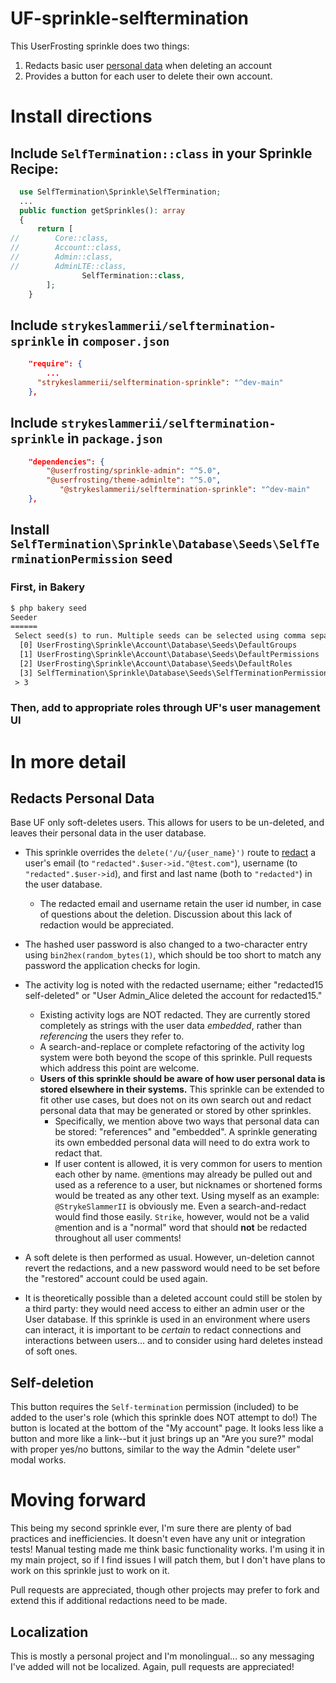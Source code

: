 # UF-sprinkle-selftermination
This UserFrosting sprinkle does two things: 
1) Redacts basic user [personal data](https://en.wikipedia.org/wiki/Personal_data) when deleting an account 
2) Provides a button for each user to delete their own account.

# Install directions
## Include `SelfTermination::class` in your Sprinkle Recipe:
```php
  use SelfTermination\Sprinkle\SelfTermination;
  ...
  public function getSprinkles(): array
  {
      return [
//        Core::class,
//        Account::class,
//        Admin::class,
//        AdminLTE::class,
		        SelfTermination::class,
        ];
    }
```
## Include `strykeslammerii/selftermination-sprinkle` in `composer.json`
```json
    "require": {
        ...
	  "strykeslammerii/selftermination-sprinkle": "^dev-main"
    },
```
## Include `strykeslammerii/selftermination-sprinkle` in `package.json`
```json
    "dependencies": {
        "@userfrosting/sprinkle-admin": "^5.0",
        "@userfrosting/theme-adminlte": "^5.0",
	       "@strykeslammerii/selftermination-sprinkle": "^dev-main"
    },
```
## Install `SelfTermination\Sprinkle\Database\Seeds\SelfTerminationPermission` seed
### First, in Bakery
```txt
$ php bakery seed
Seeder
======
 Select seed(s) to run. Multiple seeds can be selected using comma separated values:
  [0] UserFrosting\Sprinkle\Account\Database\Seeds\DefaultGroups
  [1] UserFrosting\Sprinkle\Account\Database\Seeds\DefaultPermissions
  [2] UserFrosting\Sprinkle\Account\Database\Seeds\DefaultRoles
  [3] SelfTermination\Sprinkle\Database\Seeds\SelfTerminationPermission
 > 3
```
### Then, add to appropriate roles through UF's user management UI

# In more detail
## Redacts Personal Data
Base UF only soft-deletes users. This allows for users to be un-deleted, and leaves their personal data in the user database.
* This sprinkle overrides the `delete('/u/{user_name}')` route to [redact](https://en.wikipedia.org/wiki/Sanitization_(classified_information)) a user's email (to `"redacted".$user->id."@test.com"`), username (to `"redacted".$user->id`), and first and last name (both to `"redacted"`) in the user database.
  * The redacted email and username retain the user id number, in case of questions about the deletion. Discussion about this lack of redaction would be appreciated.
* The hashed user password is also changed to a two-character entry using `bin2hex(random_bytes(1)`, which should be too short to match any password the application checks for login. 

* The activity log is noted with the redacted username; either "redacted15 self-deleted" or "User Admin_Alice deleted the account for redacted15."
  * Existing activity logs are NOT redacted. They are currently stored completely as strings with the user data *embedded*, rather than *referencing* the users they refer to.
  *  A search-and-replace or complete refactoring of the activity log system were both beyond the scope of this sprinkle. Pull requests which address this point are welcome.
  *  **Users of this sprinkle should be aware of how user personal data is stored elsewhere in their systems.** This sprinkle can be extended to fit other use cases, but does not on its own search out and redact personal data that may be generated or stored by other sprinkles.
     *  Specifically, we mention above two ways that personal data can be stored: "references" and "embedded". A sprinkle generating its own embedded personal data will need to do extra work to redact that.
     *  If user content is allowed, it is very common for users to mention each other by name. `@`mentions may already be pulled out and used as a reference to a user, but nicknames or shortened forms would be treated as any other text.
Using myself as an example: `@StrykeSlammerII` is obviously me. Even a search-and-redact would find those easily. `Strike`, however, would not be a valid `@`mention and is a "normal" word that should **not** be redacted throughout all user comments!
* A soft delete is then performed as usual. However, un-deletion cannot revert the redactions, and a new password would need to be set before the "restored" account could be used again. 
* It is theoretically possible than a deleted account could still be stolen by a third party: they would need access to either an admin user or the User database. 
If this sprinkle is used in an environment where users can interact, it is important to be *certain* to redact connections and interactions between users... and to consider using hard deletes instead of soft ones.

## Self-deletion
This button requires the `Self-termination` permission (included) to be added to the user's role (which this sprinkle does NOT attempt to do!)
The button is located at the bottom of the "My account" page. It looks less like a button and more like a link--but it just brings up an "Are you sure?" modal with proper yes/no buttons, similar to the way the Admin "delete user" modal works.

# Moving forward
This being my second sprinkle ever, I'm sure there are plenty of bad practices and inefficiencies. It doesn't even have any unit or integration tests! Manual testing made me think basic functionality works. I'm using it in my main project, so if I find issues I will patch them, but I don't have plans to work on this sprinkle just to work on it.

Pull requests are appreciated, though other projects may prefer to fork and extend this if additional redactions need to be made.

## Localization
This is mostly a personal project and I'm monolingual... so any messaging I've added will not be localized.
Again, pull requests are appreciated!

